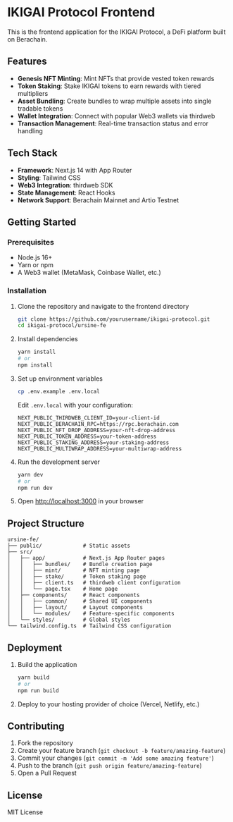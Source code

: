 # IKIGAI Protocol Frontend

This is the frontend application for the IKIGAI Protocol, a DeFi platform built on Berachain.

## Features

- **Genesis NFT Minting**: Mint NFTs that provide vested token rewards
- **Token Staking**: Stake IKIGAI tokens to earn rewards with tiered multipliers
- **Asset Bundling**: Create bundles to wrap multiple assets into single tradable tokens
- **Wallet Integration**: Connect with popular Web3 wallets via thirdweb
- **Transaction Management**: Real-time transaction status and error handling

## Tech Stack

- **Framework**: Next.js 14 with App Router
- **Styling**: Tailwind CSS
- **Web3 Integration**: thirdweb SDK
- **State Management**: React Hooks
- **Network Support**: Berachain Mainnet and Artio Testnet

## Getting Started

### Prerequisites

- Node.js 16+
- Yarn or npm
- A Web3 wallet (MetaMask, Coinbase Wallet, etc.)

### Installation

1. Clone the repository and navigate to the frontend directory
   ```bash
   git clone https://github.com/yourusername/ikigai-protocol.git
   cd ikigai-protocol/ursine-fe
   ```

2. Install dependencies
   ```bash
   yarn install
   # or
   npm install
   ```

3. Set up environment variables
   ```bash
   cp .env.example .env.local
   ```
   
   Edit `.env.local` with your configuration:
   ```
   NEXT_PUBLIC_THIRDWEB_CLIENT_ID=your-client-id
   NEXT_PUBLIC_BERACHAIN_RPC=https://rpc.berachain.com
   NEXT_PUBLIC_NFT_DROP_ADDRESS=your-nft-drop-address
   NEXT_PUBLIC_TOKEN_ADDRESS=your-token-address
   NEXT_PUBLIC_STAKING_ADDRESS=your-staking-address
   NEXT_PUBLIC_MULTIWRAP_ADDRESS=your-multiwrap-address
   ```

4. Run the development server
   ```bash
   yarn dev
   # or
   npm run dev
   ```

5. Open [http://localhost:3000](http://localhost:3000) in your browser

## Project Structure

```
ursine-fe/
├── public/             # Static assets
├── src/
│   ├── app/            # Next.js App Router pages
│   │   ├── bundles/    # Bundle creation page
│   │   ├── mint/       # NFT minting page
│   │   ├── stake/      # Token staking page
│   │   ├── client.ts   # thirdweb client configuration
│   │   └── page.tsx    # Home page
│   ├── components/     # React components
│   │   ├── common/     # Shared UI components
│   │   ├── layout/     # Layout components
│   │   └── modules/    # Feature-specific components
│   └── styles/         # Global styles
└── tailwind.config.ts  # Tailwind CSS configuration
```

## Deployment

1. Build the application
   ```bash
   yarn build
   # or
   npm run build
   ```

2. Deploy to your hosting provider of choice (Vercel, Netlify, etc.)

## Contributing

1. Fork the repository
2. Create your feature branch (`git checkout -b feature/amazing-feature`)
3. Commit your changes (`git commit -m 'Add some amazing feature'`)
4. Push to the branch (`git push origin feature/amazing-feature`)
5. Open a Pull Request

## License

MIT License
